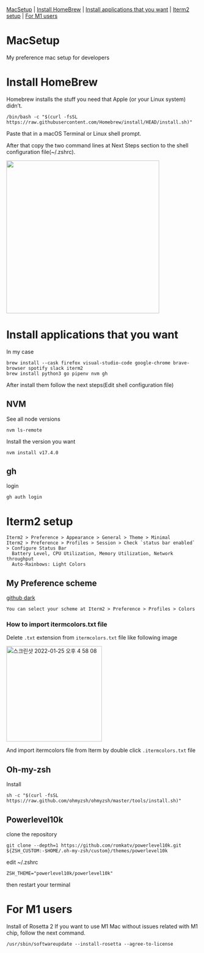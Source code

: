 [MacSetup](#MacSetup) | [Install HomeBrew](#Install-HomeBrew) | [Install applications that you want](#Install-applications-that-you-want) | [Iterm2 setup](#Iterm2-setup) | [For M1 users](#For-M1-users)

# MacSetup
My preference mac setup for developers

# Install HomeBrew
Homebrew installs the stuff you need that Apple (or your Linux system) didn’t.
```
/bin/bash -c "$(curl -fsSL https://raw.githubusercontent.com/Homebrew/install/HEAD/install.sh)"
```
Paste that in a macOS Terminal or Linux shell prompt.

After that copy the two command lines at Next Steps section to the shell configuration file(~/.zshrc). 
<div>
<img src="https://user-images.githubusercontent.com/34573243/150907647-bcc099ba-11f0-403b-bd00-9e8d7b3f07b9.png" width=400 />
</div>

# Install applications that you want
In my case
```
brew install --cask firefox visual-studio-code google-chrome brave-browser spotify slack iterm2
brew install python3 go pipenv nvm gh
```
After install them follow the next steps(Edit shell configuration file)

  ## NVM
  See all node versions
  ```
  nvm ls-remote
  ```
  Install the version you want
  ```
  nvm install v17.4.0
  ```
  
  ## gh
  login
  ```
  gh auth login
  ```
  


# Iterm2 setup
```
Iterm2 > Preference > Appearance > General > Theme > Minimal
Iterm2 > Preference > Profiles > Session > Check `status bar enabled` > Configure Status Bar
  Battery Level, CPU Utilization, Memory Utilization, Network throughput
  Auto-Rainbows: Light Colors
```
  ## My Preference scheme
  [github dark](https://raw.githubusercontent.com/mbadolato/iTerm2-Color-Schemes/master/schemes/GitHub%20Dark.itermcolors)
  ```
  You can select your scheme at Iterm2 > Preference > Profiles > Colors
  ```
  ### How to import itermcolors.txt file
  Delete `.txt` extension from `itermcolors.txt` file like following image
  
  <div>
  <img width="250" alt="스크린샷 2022-01-25 오후 4 58 08" src="https://user-images.githubusercontent.com/34573243/150935352-496b55ec-b927-4ab7-ba62-bef1f6ea38d8.png">
  </div>
  
  And import itermcolors file from Iterm by double click `.itermcolors.txt` file 
  
  ## Oh-my-zsh
  Install
  ```
  sh -c "$(curl -fsSL https://raw.github.com/ohmyzsh/ohmyzsh/master/tools/install.sh)"
  ```
  
  ## Powerlevel10k
  clone the repository
  ```
  git clone --depth=1 https://github.com/romkatv/powerlevel10k.git ${ZSH_CUSTOM:-$HOME/.oh-my-zsh/custom}/themes/powerlevel10k
  ```
  
  edit ~/.zshrc
  ```
  ZSH_THEME="powerlevel10k/powerlevel10k"
  ```
  
  then restart your terminal
  
  # For M1 users
  Install of Rosetta 2
  If you want to use M1 Mac without issues related with M1 chip, follow the next command.
  ```
  /usr/sbin/softwareupdate --install-rosetta --agree-to-license
  ```
